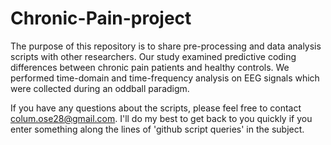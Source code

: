 # Chronic-Pain-project
The purpose of this repository is to share pre-processing and data analysis scripts with other researchers. Our study examined predictive coding differences between chronic pain patients and healthy controls. We performed time-domain and time-frequency analysis on EEG signals which were collected during an oddball paradigm.

If you have any questions about the scripts, please feel free to contact colum.ose28@gmail.com. I'll do my best to get back to you quickly if you enter something along the lines of 'github script queries' in the subject.
